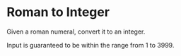 # Roman to Integer
Given a roman numeral, convert it to an integer.

Input is guaranteed to be within the range from 1 to 3999.
